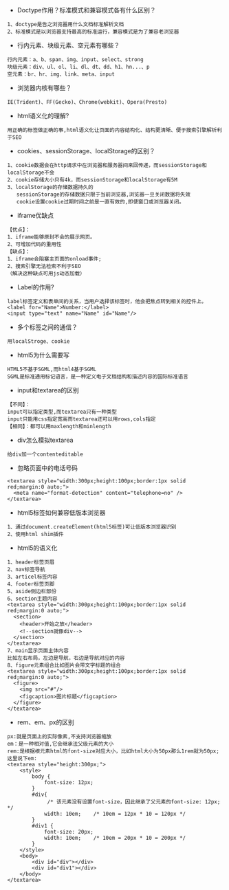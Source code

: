 
* Doctype作用？标准模式和兼容模式各有什么区别？
```
1、doctype是告之浏览器用什么文档标准解析文档
2、标准模式是以浏览器支持最高的标准运行，兼容模式是为了兼容老浏览器
```
* 行内元素、块级元素、空元素有哪些？
```
行内元素：a、b、span、img、input、select、strong
块级元素：div、ul、ol、li、dl、dt、dd、h1、hn...、p
空元素：br、hr、img、link、meta、input
```
* 浏览器内核有哪些？
```
IE(Trident)、FF(Gecko)、Chrome(webkit)、Opera(Presto)
```
* html语义化的理解?
```
用正确的标签做正确的事,html语义化让页面的内容结构化、结构更清晰、便于搜索引擎解析利于SEO
```
* cookies、sessionStorage、localStorage的区别？
```
1、cookie数据会在http请求中在浏览器和服务器间来回传递，而sessionStorage和localStorage不会
2、cookie存储大小只有4k，而sessionStorage和localStorage有5M
3、localStorage的存储数据持久的
   sessionStorage的存储数据只限于当前浏览器,浏览器一旦关闭数据将失效
   cookie设置cookie过期时间之前是一直有效的,即使窗口或浏览器关闭。
```
* iframe优缺点
```
【优点】：
1、iframe能够原封不会的展示网页。
2、可增加代码的重用性
【缺点】：
1、iframe会阻塞主页面的onload事件;
2、搜索引擎无法检索不利于SEO
（解决这种缺点可用js动态加载）
```
* Label的作用?
```
label标签定义和表单间的关系，当用户选择该标签时，他会把焦点转到相关的控件上。
<label for="Name">Number:</label>
<input type="text" name="Name" id="Name"/>
```
* 多个标签之间的通信？
```
用localStroge、cookie
```
* html5为什么需要写<!DOCTYPE HTML>
```
HTML5不基于SGML,而html4基于SGML
SGML是标准通用标记语言，是一种定义电子文档结构和描述内容的国际标准语言
```
* input和textarea的区别
```
【不同】：
input可以指定类型,而textarea只有一种类型
input只能用css指定宽高而textarea还可以用rows,cols指定
【相同】：都可以用maxlength和minlength
```
* div怎么模拟textarea
```
给div加一个contenteditable
```
* 忽略页面中的电话号码
```
<textarea style="width:300px;height:100px;border:1px solid red;margin:0 auto;">
  <meta name="format-detection" content="telephone=no" />
</textarea>
```
* html5标签如何兼容低版本浏览器
```
1、通过document.createElement(html5标签)可让低版本浏览器识别
2、使用html shim插件
```
* html5的语义化
```
1、header标签页眉
2、nav标签导航
3、articel标签内容
4、footer标签页脚
5、aside侧边栏部份
6、section主题内容
<textarea style="width:300px;height:100px;border:1px solid red;margin:0 auto;">
  <section>
    <header>开始之放</header>
    <!--section就像div-->
  </section>
</textarea>
7、main显示页面主体内容
比如左右布局，左边是导航，右边是导航对应的内容
8、figure元素组合比如图片会带文字标题的组合
<textarea style="width:300px;height:100px;border:1px solid red;margin:0 auto;">
  <figure>
    <img src="#"/>
    <figcaption>图片标题</figcaption>
  </figure>
</textarea>
```
* rem、em、px的区别
```
px:就是页面上的实际像素,不支持浏览器缩放
em：是一种相对值,它会继承法父级元素的大小
rem:是根据根元素html的font-size对应大小，比如html大小为50px那么1rem就为50px;
这里说下em:
<textarea style="height:300px;">
    <style>
        body {
            font-size: 12px;
        }
        #div{
             /* 该元素没有设置font-size，因此继承了父元素的font-size: 12px; */
            width: 10em;    /* 10em = 12px * 10 = 120px */
        }
        #div1 {
            font-size: 20px;
            width: 10em;    /* 10em = 20px * 10 = 200px */
        }
    </style>
    <body>
        <div id="div"></div>
        <div id="div1"></div>
    </body>
</textarea>
```